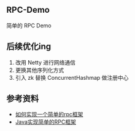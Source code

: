 ## RPC-Demo
简单的 RPC Demo

## 后续优化ing
1. 改用 Netty 进行网络通信
2. 更换其他序列化方式
3. 引入 zk 替换 ConcurrentHashmap 做注册中心

## 参考资料
* [如何实现一个简单的rpc框架](https://blog.csdn.net/joenqc/article/details/77198019)
* [Java实现简单的RPC框架](https://www.cnblogs.com/codingexperience/p/5930752.html)
